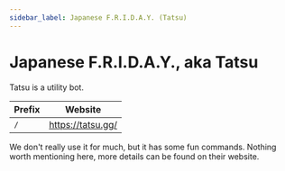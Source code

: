 ```yaml
---
sidebar_label: Japanese F.R.I.D.A.Y. (Tatsu)
---
```


# Japanese F.R.I.D.A.Y., aka Tatsu

Tatsu is a utility bot. 


| Prefix | Website           |
| ------ | ----------------- |
| `/`    | https://tatsu.gg/ |

We don't really use it for much, but it has some fun commands. Nothing worth mentioning here, more details can be found on their website.
